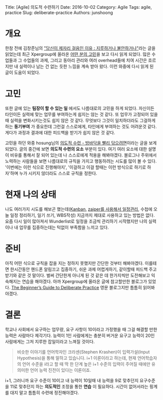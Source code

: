 Title: [Agile] 의도적 수련하기
Date: 2016-10-02
Category: Agile
Tags: agile, practice
Slug: deliberate-practice
Authors: junshoong

# 개요
한참 전에 김창준님의 ["당신이 제자리 걸음인 이유 : 지루하거나 불안하거나"](http://agile.egloos.com/5749946)라는 글을 읽었는데 최근 Xpergroup에 올라온 [어떤 분의 고민](https://groups.google.com/d/topic/xper/7lCVZ_kfLvM/discussion)을 보고 다시 읽게 되었다. 많은 수업들과 그 수업들의 과제, 그리고 동아리 관리와 여러 overhead들에 치여 시간은 흐르지만 내 실력이나 남는 건 없는 듯한 느낌을 계속 받아 왔다. 이런 와중에 다시 읽게 된 글이 도움이 되었다.  

# 고민
또한 글에 있는 **팀장이 할 수 있는 일** 에서도 나름대로의 고민을 하게 되었다. 자신이든 타인이든 실력에 맞는 업무를 부여하는게 쉽지는 않는 것 같다. 또 업무가 고정되어 있을 때 실력을 변화시키는것도 쉽지 않은 것 같다. 무엇보다 그것이 일치하더라도 그걸하게하는 **동기부여** 가 중요한데 그런걸 스스로에게, 타인에게 부여하는 것도 어려운것 같다. 게다가 과정과 결과에 대한 피드백을 받기가 쉽지 않은 것 같다.  

고민을 하던 와중 hosung님의 [의도적 수련 - 방바닥을 빨리 닦으려면](http://blog.novice.io/post/yidojeog-suryeon-bangbadageul-bbalri-daggeuryeomyeon)이라는 글을 보게 되었다. 글의 중간에 보면 **의도적 수련의 요소** 부분이 있다. 여기 여러 요소에 대한 설명이 비유를 통해서 잘 되어 있는데 나 스스로에게 적용을 해봐야겠다. 블로그나 주위에서 노력하는 사람들을 보면 나름대로의 규칙을 가지고 행동하려는 시도를 많이 볼 수 있다. '이번에는 이런 식으로 진행해야지', '이걸하고 이걸 할때는 이런 방식으로 하기로 하자'하며 누가 시키지 않더라도 스스로 규칙을 정한다.

# 현재 나의 상태
나도 여러가지 시도를 해보곤 했는데([Kanban](http://blog.harveyk.me/post/2015/11/24/kanban-start-guide/), [zaiper를 사용해서 일정관리](http://blog.harveyk.me/post/2015/10/07/zaiper-integration/), 수첩에 오늘 일정 정리하기, 일기 쓰기, WBS작성) 지금까지 제대로 사용하고 있는 방법은 없다. 요즘 다시 일이 많아져서 Wunderlist로 일정을 조금씩 관리하기 시작했지만 나의 실력이나 내 업무를 집중하는데는 턱없이 부족함을 느끼고 있다.

# 준비
아직 어떤 식으로 규칙을 잡을 지는 정하지 못했지만 간단한 것부터 해봐야겠다. 이를테면 한시간동안 핸드폰 알림끄고 집중하기, 쉬운 과제 어렵게하기, 같이할때 피드백 주고받기와 같은 것 말이다. 벌써 간단한게 아니게 된 것 같은 데 한가지씩만 도전해보고 익숙해지는 연습을 해야겠다. 아까 Xpergroup에 올라온 글에 참고할만한 블로그가 있었다. [The Beginner’s Guide to Deliberate Practice](http://jamesclear.com/deliberate-practice-theory) 영문 블로그지만 틈틈히 읽어봐야겠다.

# 결론
학교나 사회에서 요구하는 업무량, 요구 사항이 10이라고 가정했을 때 그걸 해결할 만한 능력은 사람마다 제각기다. 능력이 1인 사람에게는 충분히 버거운 요구고 능력이 20인 사람에게는 그저 지루한 잡일이라고 느껴질 것이다.

> 비슷한 이야기를 언어학자인 크라센(Stephen Krashen)이 입력가설(Input Hypothesis)을 통해 말하고 있습니다. i+1 이론이라고 하는데, 현재 언어학습자의 언어 수준을 i라고 할 때 딱 한 단계 높은 i+1 수준의 입력이 주어질 때에만 유의미한 언어 능력 진전이 있다는 이론이죠.

i+1, 그러니까 요구 수준이 10이고 내 능력이 10일때 내 능력을 9로 맞추던지 요구수준을 11로 맞추던지 하는 **의도적인** 조정을 통한 **연습** 이 필요하다. 시간이 없어서라는 핑계를 대지 말고 틈틈히 수련에 정진해야겠다.
